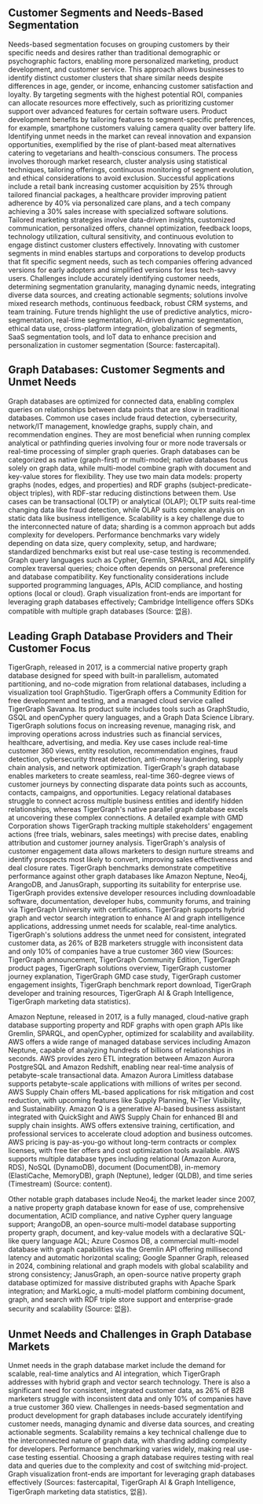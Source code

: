 ## Customer Segments and Needs-Based Segmentation
Needs-based segmentation focuses on grouping customers by their specific needs and desires rather than traditional demographic or psychographic factors, enabling more personalized marketing, product development, and customer service. This approach allows businesses to identify distinct customer clusters that share similar needs despite differences in age, gender, or income, enhancing customer satisfaction and loyalty. By targeting segments with the highest potential ROI, companies can allocate resources more effectively, such as prioritizing customer support over advanced features for certain software users. Product development benefits by tailoring features to segment-specific preferences, for example, smartphone customers valuing camera quality over battery life. Identifying unmet needs in the market can reveal innovation and expansion opportunities, exemplified by the rise of plant-based meat alternatives catering to vegetarians and health-conscious consumers. The process involves thorough market research, cluster analysis using statistical techniques, tailoring offerings, continuous monitoring of segment evolution, and ethical considerations to avoid exclusion. Successful applications include a retail bank increasing customer acquisition by 25% through tailored financial packages, a healthcare provider improving patient adherence by 40% via personalized care plans, and a tech company achieving a 30% sales increase with specialized software solutions. Tailored marketing strategies involve data-driven insights, customized communication, personalized offers, channel optimization, feedback loops, technology utilization, cultural sensitivity, and continuous evolution to engage distinct customer clusters effectively. Innovating with customer segments in mind enables startups and corporations to develop products that fit specific segment needs, such as tech companies offering advanced versions for early adopters and simplified versions for less tech-savvy users. Challenges include accurately identifying customer needs, determining segmentation granularity, managing dynamic needs, integrating diverse data sources, and creating actionable segments; solutions involve mixed research methods, continuous feedback, robust CRM systems, and team training. Future trends highlight the use of predictive analytics, micro-segmentation, real-time segmentation, AI-driven dynamic segmentation, ethical data use, cross-platform integration, globalization of segments, SaaS segmentation tools, and IoT data to enhance precision and personalization in customer segmentation (Source: fastercapital).

## Graph Databases: Customer Segments and Unmet Needs
Graph databases are optimized for connected data, enabling complex queries on relationships between data points that are slow in traditional databases. Common use cases include fraud detection, cybersecurity, network/IT management, knowledge graphs, supply chain, and recommendation engines. They are most beneficial when running complex analytical or pathfinding queries involving four or more node traversals or real-time processing of simpler graph queries. Graph databases can be categorized as native (graph-first) or multi-model; native databases focus solely on graph data, while multi-model combine graph with document and key-value stores for flexibility. They use two main data models: property graphs (nodes, edges, and properties) and RDF graphs (subject-predicate-object triples), with RDF-star reducing distinctions between them. Use cases can be transactional (OLTP) or analytical (OLAP); OLTP suits real-time changing data like fraud detection, while OLAP suits complex analysis on static data like business intelligence. Scalability is a key challenge due to the interconnected nature of data; sharding is a common approach but adds complexity for developers. Performance benchmarks vary widely depending on data size, query complexity, setup, and hardware; standardized benchmarks exist but real use-case testing is recommended. Graph query languages such as Cypher, Gremlin, SPARQL, and AQL simplify complex traversal queries; choice often depends on personal preference and database compatibility. Key functionality considerations include supported programming languages, APIs, ACID compliance, and hosting options (local or cloud). Graph visualization front-ends are important for leveraging graph databases effectively; Cambridge Intelligence offers SDKs compatible with multiple graph databases (Source: 없음).

## Leading Graph Database Providers and Their Customer Focus
TigerGraph, released in 2017, is a commercial native property graph database designed for speed with built-in parallelism, automated partitioning, and no-code migration from relational databases, including a visualization tool GraphStudio. TigerGraph offers a Community Edition for free development and testing, and a managed cloud service called TigerGraph Savanna. Its product suite includes tools such as GraphStudio, GSQL and openCypher query languages, and a Graph Data Science Library. TigerGraph solutions focus on increasing revenue, managing risk, and improving operations across industries such as financial services, healthcare, advertising, and media. Key use cases include real-time customer 360 views, entity resolution, recommendation engines, fraud detection, cybersecurity threat detection, anti-money laundering, supply chain analysis, and network optimization. TigerGraph's graph database enables marketers to create seamless, real-time 360-degree views of customer journeys by connecting disparate data points such as accounts, contacts, campaigns, and opportunities. Legacy relational databases struggle to connect across multiple business entities and identify hidden relationships, whereas TigerGraph's native parallel graph database excels at uncovering these complex connections. A detailed example with GMD Corporation shows TigerGraph tracking multiple stakeholders' engagement actions (free trials, webinars, sales meetings) with precise dates, enabling attribution and customer journey analysis. TigerGraph's analysis of customer engagement data allows marketers to design nurture streams and identify prospects most likely to convert, improving sales effectiveness and deal closure rates. TigerGraph benchmarks demonstrate competitive performance against other graph databases like Amazon Neptune, Neo4j, ArangoDB, and JanusGraph, supporting its suitability for enterprise use. TigerGraph provides extensive developer resources including downloadable software, documentation, developer hubs, community forums, and training via TigerGraph University with certifications. TigerGraph supports hybrid graph and vector search integration to enhance AI and graph intelligence applications, addressing unmet needs for scalable, real-time analytics. TigerGraph's solutions address the unmet need for consistent, integrated customer data, as 26% of B2B marketers struggle with inconsistent data and only 10% of companies have a true customer 360 view (Sources: TigerGraph announcement, TigerGraph Community Edition, TigerGraph product pages, TigerGraph solutions overview, TigerGraph customer journey explanation, TigerGraph GMD case study, TigerGraph customer engagement insights, TigerGraph benchmark report download, TigerGraph developer and training resources, TigerGraph AI & Graph Intelligence, TigerGraph marketing data statistics).

Amazon Neptune, released in 2017, is a fully managed, cloud-native graph database supporting property and RDF graphs with open graph APIs like Gremlin, SPARQL, and openCypher, optimized for scalability and availability. AWS offers a wide range of managed database services including Amazon Neptune, capable of analyzing hundreds of billions of relationships in seconds. AWS provides zero ETL integration between Amazon Aurora PostgreSQL and Amazon Redshift, enabling near real-time analysis of petabyte-scale transactional data. Amazon Aurora Limitless database supports petabyte-scale applications with millions of writes per second. AWS Supply Chain offers ML-based applications for risk mitigation and cost reduction, with upcoming features like Supply Planning, N-Tier Visibility, and Sustainability. Amazon Q is a generative AI-based business assistant integrated with QuickSight and AWS Supply Chain for enhanced BI and supply chain insights. AWS offers extensive training, certification, and professional services to accelerate cloud adoption and business outcomes. AWS pricing is pay-as-you-go without long-term contracts or complex licenses, with free tier offers and cost optimization tools available. AWS supports multiple database types including relational (Amazon Aurora, RDS), NoSQL (DynamoDB), document (DocumentDB), in-memory (ElastiCache, MemoryDB), graph (Neptune), ledger (QLDB), and time series (Timestream) (Source: content).

Other notable graph databases include Neo4j, the market leader since 2007, a native property graph database known for ease of use, comprehensive documentation, ACID compliance, and native Cypher query language support; ArangoDB, an open-source multi-model database supporting property graph, document, and key-value models with a declarative SQL-like query language AQL; Azure Cosmos DB, a commercial multi-model database with graph capabilities via the Gremlin API offering millisecond latency and automatic horizontal scaling; Google Spanner Graph, released in 2024, combining relational and graph models with global scalability and strong consistency; JanusGraph, an open-source native property graph database optimized for massive distributed graphs with Apache Spark integration; and MarkLogic, a multi-model platform combining document, graph, and search with RDF triple store support and enterprise-grade security and scalability (Source: 없음).

## Unmet Needs and Challenges in Graph Database Markets
Unmet needs in the graph database market include the demand for scalable, real-time analytics and AI integration, which TigerGraph addresses with hybrid graph and vector search technology. There is also a significant need for consistent, integrated customer data, as 26% of B2B marketers struggle with inconsistent data and only 10% of companies have a true customer 360 view. Challenges in needs-based segmentation and product development for graph databases include accurately identifying customer needs, managing dynamic and diverse data sources, and creating actionable segments. Scalability remains a key technical challenge due to the interconnected nature of graph data, with sharding adding complexity for developers. Performance benchmarking varies widely, making real use-case testing essential. Choosing a graph database requires testing with real data and queries due to the complexity and cost of switching mid-project. Graph visualization front-ends are important for leveraging graph databases effectively (Sources: fastercapital, TigerGraph AI & Graph Intelligence, TigerGraph marketing data statistics, 없음).